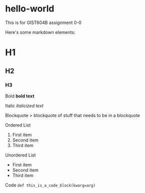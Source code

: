 # hello-world
This is for GIST604B assignment 0-0

Here's some markdown elements:

# H1
## H2
### H3

Bold	**bold text**

Italic	*italicized text*

Blockquote	> blockquote of stuff that needs to be in a blockquote

Ordered List
1. First item
2. Second item
3. Third item
   
Unordered List
- First item
- Second item
- Third item
  
Code
`def this_is_a_code_block(kwarg=arg)`
